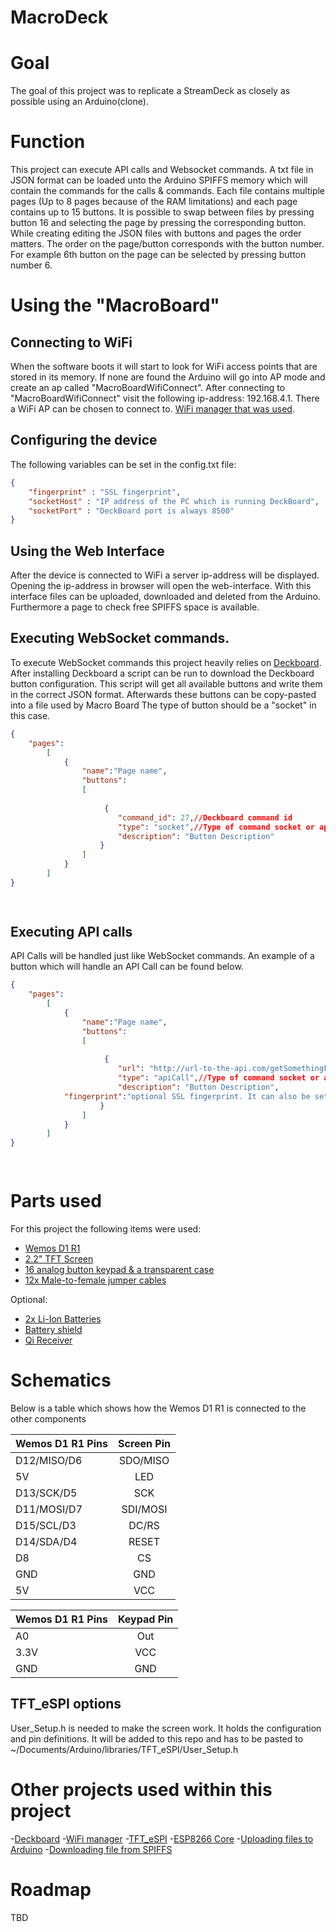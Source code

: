 # MacroDeck

# Goal
The goal of this project was to replicate a StreamDeck as closely as possible using an Arduino(clone).

# Function
This project can execute API calls and Websocket commands. 
A txt file in JSON format can be loaded unto the Arduino SPIFFS memory which will contain the commands for the calls & commands.
Each file contains multiple pages (Up to 8 pages because of the RAM limitations) and each page contains up to 15 buttons.
It is possible to swap between files by pressing button 16 and selecting the page by pressing the corresponding button. 
While creating editing the JSON files with buttons and pages the order matters. The order on the page/button corresponds with the button number.
For example 6th button on the page can be selected by pressing button number 6.

# Using the "MacroBoard"
## Connecting to WiFi
When the software boots it will start to look for WiFi access points that are stored in its memory. 
If none are found the Arduino will go into AP mode and create an ap called "MacroBoardWifiConnect".
After connecting to "MacroBoardWifiConnect" visit the following ip-address: 192.168.4.1. There a WiFi AP can be chosen to connect to. 
[WiFi manager that was used](https://github.com/tzapu/WiFiManager).

## Configuring the device
The following variables can be set in the config.txt file:

```JSON
{
	"fingerprint" : "SSL fingerprint",
	"socketHost" : "IP address of the PC which is running DeckBoard",
	"socketPort" : "DeckBoard port is always 8500"
}

```

## Using the Web Interface
After the device is connected to WiFi a server ip-address will be displayed. Opening the ip-address in browser will open the web-interface.
With this interface files can be uploaded, downloaded and deleted from the Arduino. Furthermore a page to check free SPIFFS space is available.

## Executing WebSocket commands.
To execute WebSocket commands this project heavily relies on [Deckboard](https://github.com/rivafarabi/deckboard).
After installing Deckboard a script can be run to download the Deckboard button configuration. 
This script will get all available buttons and write them in the correct JSON format. Afterwards these buttons can be copy-pasted into a file used by Macro Board The type of button should be a "socket" in this case.

```JSON
{
	"pages":
		[
			{
				"name":"Page name",
				"buttons":
				[
				
					 {
						"command_id": 27,//Deckboard command id
						"type": "socket",//Type of command socket or apiCall
						"description": "Button Description"
					}
				]
			}	
		]
}

			
```

## Executing API calls
API Calls will be handled just like WebSocket commands. An example of a button which will handle an API Call can be found below.

```JSON
{
	"pages":
		[
			{
				"name":"Page name",
				"buttons":
				[
				
					 {
						"url": "http://url-to-the-api.com/getSomethingFromAPI",// API URL
						"type": "apiCall",//Type of command socket or apiCall
						"description": "Button Description",
            "fingerprint":"optional SSL fingerprint. It can also be set globally in config.txt"
					}
				]
			}	
		]
}

			
```

# Parts used

For this project the following items were used:
- [Wemos D1 R1](https://nl.aliexpress.com/item/33059632653.html?spm=a2g0s.9042311.0.0.53b64c4do3k4Ez)
- [2.2" TFT Screen](https://nl.aliexpress.com/item/4000839144387.html?spm=a2g0s.9042311.0.0.53b64c4do3k4Ez)
- [16 analog button keypad & a transparent case](https://nl.aliexpress.com/item/32635207928.html?spm=a2g0s.9042311.0.0.53b64c4do3k4Ez)
- [12x Male-to-female jumper cables](https://nl.aliexpress.com/item/32809386721.html?spm=a2g0s.9042311.0.0.27424c4dLtiVZy)

Optional:
- [2x Li-Ion Batteries](https://nl.aliexpress.com/item/4001201474699.html?spm=a2g0s.9042311.0.0.27424c4dlxO3Ad)
- [Battery shield](https://nl.aliexpress.com/item/32969651563.html?spm=a2g0s.9042311.0.0.27424c4d52czuC)
- [Qi Receiver](https://nl.aliexpress.com/item/4001095902835.html?spm=a2g0o.productlist.0.0.321acf85pvwBQM&algo_pvid=3094d0d2-666d-4629-bd63-7b8da1760bfe&algo_expid=3094d0d2-666d-4629-bd63-7b8da1760bfe-8&btsid=2100bdec16061577051804078e10ef&ws_ab_test=searchweb0_0,searchweb201602_,searchweb201603_)

# Schematics
Below is a table which shows how the Wemos D1 R1 is connected to the other components

| Wemos D1 R1 Pins  | Screen Pin 
| ------------- |:-------------:
|D12/MISO/D6| SDO/MISO
|5V|LED 
|D13/SCK/D5|SCK
|D11/MOSI/D7|SDI/MOSI
|D15/SCL/D3|DC/RS
|D14/SDA/D4|RESET
|D8|CS
|GND|GND
|5V|VCC 

| Wemos D1 R1 Pins  | Keypad Pin 
| ------------- |:-------------:
|A0| Out
|3.3V|VCC 
|GND|GND

## TFT_eSPI options
User_Setup.h is needed to make the screen work. It holds the configuration and pin definitions. 
It will be added to this repo and has to be pasted to ~/Documents/Arduino/libraries/TFT_eSPI/User_Setup.h

# Other projects used within this project
-[Deckboard](https://github.com/rivafarabi/deckboard)
-[WiFi manager](https://github.com/tzapu/WiFiManager)
-[TFT_eSPI](https://github.com/Bodmer/TFT_eSPI)
-[ESP8266 Core](https://github.com/esp8266/Arduino)
-[Uploading files to Arduino](https://tttapa.github.io/ESP8266/Chap12%20-%20Uploading%20to%20Server.html)
-[Downloading file from SPIFFS](https://github.com/G6EJD/ESP32-8266-File-Download)

# Roadmap
TBD


